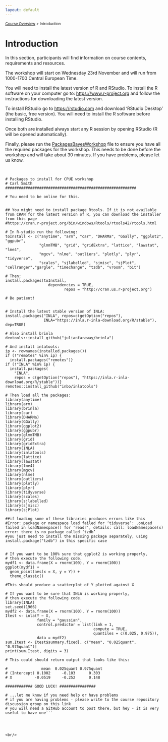 ```yaml
---
layout: default
---
```


<sub>[Course Overview](index.md) \> Introduction</sub>

# Introduction

In this section, participants will find information on course contents, requirements and resources.

The workshop will start on Wednesday 23rd November and will run from 1000-1700 Central European Time.

You will need to install the latest version of R and RStudio. To install the R software on your computer go to: https://www.r-project.org and follow the instructions for downloading the latest version.

To install RStudio go to https://rstudio.com and download ‘RStudio Desktop’ (the basic, free version). You will need to install the R software before installing RStudio.

Once both are installed always start any R session by opening RStudio (R will be opened automatically).

Finally, please run the [PackagesBayesWorkshop](PackagesCPUEworkshop_aa.R) file to ensure you have all the required packages for the workshop. This needs to be done before the workshop and will take about 30 minutes. If you have problems, please let us know. 


<br/>


```##########################################################
# Packages to install for CPUE workshop
# Carl Smith
##########################################################

# You need to be online for this.


## You might need to install package Rtools. If it is not available from CRAN for the latest version of R, you can download the installer from this page
#https://cran.r-project.org/bin/windows/Rtools/rtools42/rtools.html

# In R-studio run the following: 
toInstall <- c("anytime", "arm", "car", "DHARMa", "GGally", "ggplot2", "ggpubr", 
               "glmmTMB", "grid", "gridExtra", "lattice", "lawstat", "lme4", 
               "mgcv", "nlme", "outliers", "plotly", "plyr", "tidyverse",
               "scales", "sjlabelled", "sjmisc", "sjPlot", "cellranger","gargle", "timechange", "tzdb", "vroom", "bit")

# Then:
install.packages(toInstall, 
	               dependencies = TRUE, 
	                      repos = "http://cran.us.r-project.org")

# Be patient!


# Install the latest stable version of INLA:
install.packages("INLA", repos=c(getOption("repos"), 
                 INLA="https://inla.r-inla-download.org/R/stable"), dep=TRUE)

# Also install brinla
devtools::install_github("julianfaraway/brinla")

# And install inlatools:
ip <- rownames(installed.packages())
if (!"remotes" %in% ip) {
  install.packages("remotes")}
if (!"INLA" %in% ip) {
  install.packages(
    "INLA", 
    repos = c(getOption("repos"), "https://inla.r-inla-download.org/R/stable"))}
remotes::install_github("inbo/inlatools")

# Then load all the packages:
library(anytime)
library(arm)
library(brinla)
library(car)
library(DHARMa)
library(GGally)
library(ggplot2)
library(ggpubr)
library(glmmTMB)
library(grid)
library(gridExtra)
library(INLA)
library(inlatools)
library(lattice)
library(lawstat)
library(lme4)
library(mgcv)
library(nlme)
library(outliers)
library(plotly)
library(plyr)
library(tidyverse)
library(scales)
library(sjlabelled)
library(sjmisc)
library(sjPlot)

##if loading some of these libraries produces errors like this 
#Error: package or namespace load failed for ‘tidyverse’: .onLoad failed in loadNamespace() for 'readr', details: call: loadNamespace(x) error: there is no package called ‘tzdb’
#you just need to install the missing package separately, using install.package("tzdb") in this specific case 


# If you want to be 100% sure that ggplot2 is working properly,
# then execute the following code.
mydf1 <- data.frame(X = rnorm(100), Y = rnorm(100))
ggplot(mydf1) +
  geom_point(aes(x = X, y = Y)) +
  theme_classic()

#This should produce a scatterplot of Y plotted against X

# If you want to be sure that INLA is working properly,
# then execute the following code.
library(INLA)
set.seed(1966)
mydf2 <- data.frame(X = rnorm(100), Y = rnorm(100))
Itest <- inla(Y ~ X,
              family = "gaussian",
              control.predictor = list(link = 1,
                                       compute = TRUE, 
                                       quantiles = c(0.025, 0.975)),
              data = mydf2)
sum.Itest <- Itest$summary.fixed[, c("mean", "0.025quant", "0.975quant")]
print(sum.Itest, digits = 3)

# This could should return output that looks like this:

#               mean  0.025quant 0.975quant
# (Intercept) 0.1002     -0.103      0.303
# X          -0.0519     -0.252      0.148

############ GOOD LUCK! ################

# ...let me know if you need help or have problems
# if you are having problems - please write to the course repository discussion group on this link 
# you will need a GitHub account to post there, but hey - it is very useful to have one```




<br/>

